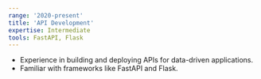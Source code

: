 ```yaml
---
range: '2020-present'
title: 'API Development'
expertise: Intermediate
tools: FastAPI, Flask
---
```


- Experience in building and deploying APIs for data-driven applications.
- Familiar with frameworks like FastAPI and Flask.

